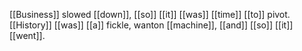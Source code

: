 [[Business]] slowed [[down]], [[so]] [[it]] [[was]] [[time]] [[to]] pivot. [[History]] [[was]] [[a]] fickle, wanton [[machine]], [[and]] [[so]] [[it]] [[went]].

